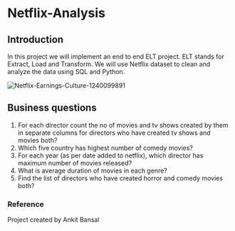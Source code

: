 # Netflix-Analysis
## Introduction
In this project we will implement an end to end ELT project. ELT stands for Extract, Load and Transform. We will use Netflix dataset to clean and analyze the data using SQL and Python.

![Netflix-Earnings-Culture-1240099891](https://github.com/kc89878/Netflix-Analysis/assets/79961717/050894fa-fcd0-40e4-8d65-a52fa02afc36)

## Business questions
1. For each director count the no of movies and tv shows created by them in separate columns for directors who have created tv shows and movies both?
2. Which five country has highest number of comedy movies?
3. For each year (as per date added to netflix), which director has maximum number of movies released?
4. What is average duration of movies in each genre?
5. Find the list of directors who have created horror and comedy movies both?

### Reference
Project created by Ankit Bansal
